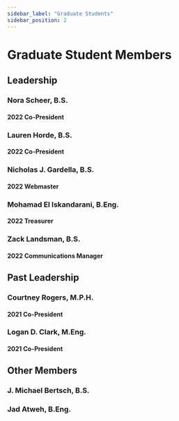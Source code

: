 ```yaml
---
sidebar_label: "Graduate Students"
sidebar_position: 2
---
```


# Graduate Student Members

## Leadership

### Nora Scheer, B.S.

#### 2022 Co-President

<!-- <img src="https://media-exp1.licdn.com/dms/image/C5603AQFh8vH7Mbccgg/profile-displayphoto-shrink_800_800/0/1611354019745?e=1654128000&v=beta&t=ekVECCTM_bpOXjZPIJ0N69JKUKftUtr_PleBArkjnmU" alt="Nora Scheer" width="200"/> -->

### Lauren Horde, B.S.

#### 2022 Co-President

<!-- <img src="https://media-exp1.licdn.com/dms/image/C4D03AQFG9XChYIbK3g/profile-displayphoto-shrink_800_800/0/1635274750612?e=1654128000&v=beta&t=_v0KfqBOkx32cFsT11FQ1NiUt1tLtjybHmQGzhmZUus" alt="Lauren Horde" width="200"/> -->

### Nicholas J. Gardella, B.S.

#### 2022 Webmaster

<!-- <img src="https://media-exp1.licdn.com/dms/image/D5603AQHTvwsXwXWAsQ/profile-displayphoto-shrink_200_200/0/1640028804806?e=2147483647&v=beta&t=ZKDYsUL-9_uChIH6fDy8Ky2N1bL2RBy2FOsU5s69YBU" alt="Nicholas Gardella" width="200"/> -->

### Mohamad El Iskandarani, B.Eng.

#### 2022 Treasurer

<!-- <img src="https://media-exp1.licdn.com/dms/image/C4D03AQG_kBvH61cVlg/profile-displayphoto-shrink_800_800/0/1602879907321?e=1654128000&v=beta&t=tmgsCsDteM2i7g6ne1kxQV8GjkF5dtslWkH50aAGd6c" alt="Mohamad El Iskandarani" width="200"/> -->

### Zack Landsman, B.S.

#### 2022 Communications Manager

<!-- <img src="https://media-exp1.licdn.com/dms/image/C4D03AQFV2yao_PKATQ/profile-displayphoto-shrink_800_800/0/1592407473595?e=1654128000&v=beta&t=3Ad7RwwURLTz0_3Kr5hX6_J8w-mbsZva0ZNETNoUoPs" alt="Zack Landsman" width="200"/> -->

## Past Leadership

### Courtney Rogers, M.P.H.

#### 2021 Co-President

<!-- <img src="https://media-exp1.licdn.com/dms/image/C4E03AQHKOl-7UBqMSg/profile-displayphoto-shrink_200_200/0/1596233202612?e=1654128000&v=beta&t=rOK4jA83FH9cNVLqnoVDxfW1940z3fwKoxpqO-DBsh8" alt="Courtney Rogers" width="200"/> -->

### Logan D. Clark, M.Eng.

#### 2021 Co-President

<!--
<img src="https://media-exp1.licdn.com/dms/image/C4E03AQG-hC3mhWf-yw/profile-displayphoto-shrink_200_200/0/1633042363516?e=1654128000&v=beta&t=-N2Wi3D7CKOHcJWdtNfFaWRe07bqOcRvhTLa4rBFfQs" alt="Logan Clark" width="200"/> -->

## Other Members

### J. Michael Bertsch, B.S.

<!--
<img src="https://media-exp1.licdn.com/dms/image/C4E03AQEq-PwxIQWlyA/profile-displayphoto-shrink_200_200/0/1645204343887?e=2147483647&v=beta&t=vApXxcbUNrWU-j7CrIGq7J9OuTafBve40UXEv3R6U7E" alt="Michael Bertsch" width="200"/> -->

### Jad Atweh, B.Eng.

<!--
<img src="https://media-exp1.licdn.com/dms/image/C4D03AQEdXB9Ks1kYhg/profile-displayphoto-shrink_200_200/0/1627884259994?e=1654128000&v=beta&t=9Pr6IbfgCjwq0xmT1e7BtdypQeM9YloYw_LgfXDRto0" alt="Jad Atweh" width="200"/> -->
